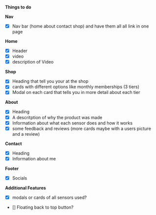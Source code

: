 **Things to do**


**Nav**
- [x] Nav bar (home about contact shop) and have them all all link in one page

**Home**
- [x]	Header
- [x]	video 
- [x]	description of Video	

**Shop**
- [x]	Heading that tell you your at the shop
- [x]	cards with different options like monthly memberships (3 tiers)	
- [x]	Modal on each card that tells you in more detail about each tier

**About**
- [x]	Heading 
- [x]	A descritption of why the product was made 
- [x]	Information about what each sensor does and how it works
- [x]	some feedback and reviews (more cards maybe with a users picture and a review)

**Contact**
- [x]	Heading
- [x]	Information about me

**Footer**
- [x]	Socials


**Additional Features**
- [x]	modals or cards of all sensors used?
- []    Floating back to top button?
